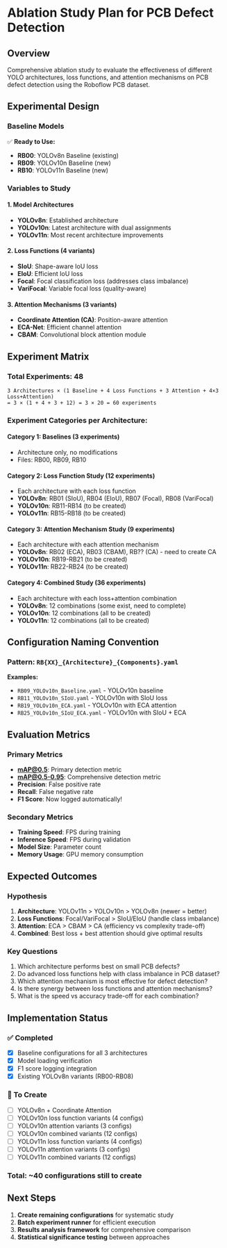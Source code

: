 # Ablation Study Plan for PCB Defect Detection

## Overview
Comprehensive ablation study to evaluate the effectiveness of different YOLO architectures, loss functions, and attention mechanisms on PCB defect detection using the Roboflow PCB dataset.

## Experimental Design

### Baseline Models
✅ **Ready to Use:**
- **RB00**: YOLOv8n Baseline (existing)
- **RB09**: YOLOv10n Baseline (new)
- **RB10**: YOLOv11n Baseline (new)

### Variables to Study

#### 1. Model Architectures
- **YOLOv8n**: Established architecture
- **YOLOv10n**: Latest architecture with dual assignments 
- **YOLOv11n**: Most recent architecture improvements

#### 2. Loss Functions (4 variants)
- **SIoU**: Shape-aware IoU loss
- **EIoU**: Efficient IoU loss  
- **Focal**: Focal classification loss (addresses class imbalance)
- **VariFocal**: Variable focal loss (quality-aware)

#### 3. Attention Mechanisms (3 variants)
- **Coordinate Attention (CA)**: Position-aware attention
- **ECA-Net**: Efficient channel attention
- **CBAM**: Convolutional block attention module

## Experiment Matrix

### Total Experiments: 48
```
3 Architectures × (1 Baseline + 4 Loss Functions + 3 Attention + 4×3 Loss+Attention)
= 3 × (1 + 4 + 3 + 12) = 3 × 20 = 60 experiments
```

### Experiment Categories per Architecture:

#### Category 1: Baselines (3 experiments)
- Architecture only, no modifications
- Files: RB00, RB09, RB10

#### Category 2: Loss Function Study (12 experiments) 
- Each architecture with each loss function
- **YOLOv8n**: RB01 (SIoU), RB04 (EIoU), RB07 (Focal), RB08 (VariFocal) 
- **YOLOv10n**: RB11-RB14 (to be created)
- **YOLOv11n**: RB15-RB18 (to be created)

#### Category 3: Attention Mechanism Study (9 experiments)
- Each architecture with each attention mechanism
- **YOLOv8n**: RB02 (ECA), RB03 (CBAM), RB?? (CA) - need to create CA
- **YOLOv10n**: RB19-RB21 (to be created) 
- **YOLOv11n**: RB22-RB24 (to be created)

#### Category 4: Combined Study (36 experiments)
- Each architecture with each loss+attention combination
- **YOLOv8n**: 12 combinations (some exist, need to complete)
- **YOLOv10n**: 12 combinations (all to be created)
- **YOLOv11n**: 12 combinations (all to be created)

## Configuration Naming Convention

### Pattern: `RB{XX}_{Architecture}_{Components}.yaml`

**Examples:**
- `RB09_YOLOv10n_Baseline.yaml` - YOLOv10n baseline
- `RB11_YOLOv10n_SIoU.yaml` - YOLOv10n with SIoU loss
- `RB19_YOLOv10n_ECA.yaml` - YOLOv10n with ECA attention
- `RB25_YOLOv10n_SIoU_ECA.yaml` - YOLOv10n with SIoU + ECA

## Evaluation Metrics

### Primary Metrics
- **mAP@0.5**: Primary detection metric
- **mAP@0.5-0.95**: Comprehensive detection metric  
- **Precision**: False positive rate
- **Recall**: False negative rate
- **F1 Score**: Now logged automatically! 

### Secondary Metrics
- **Training Speed**: FPS during training
- **Inference Speed**: FPS during validation
- **Model Size**: Parameter count
- **Memory Usage**: GPU memory consumption

## Expected Outcomes

### Hypothesis
1. **Architecture**: YOLOv11n > YOLOv10n > YOLOv8n (newer = better)
2. **Loss Functions**: Focal/VariFocal > SIoU/EIoU (handle class imbalance)
3. **Attention**: ECA > CBAM > CA (efficiency vs complexity trade-off)
4. **Combined**: Best loss + best attention should give optimal results

### Key Questions
1. Which architecture performs best on small PCB defects?
2. Do advanced loss functions help with class imbalance in PCB dataset?
3. Which attention mechanism is most effective for defect detection?
4. Is there synergy between loss functions and attention mechanisms?
5. What is the speed vs accuracy trade-off for each combination?

## Implementation Status

### ✅ Completed
- [x] Baseline configurations for all 3 architectures
- [x] Model loading verification
- [x] F1 score logging integration
- [x] Existing YOLOv8n variants (RB00-RB08)

### 🚧 To Create
- [ ] YOLOv8n + Coordinate Attention
- [ ] YOLOv10n loss function variants (4 configs)
- [ ] YOLOv10n attention variants (3 configs) 
- [ ] YOLOv10n combined variants (12 configs)
- [ ] YOLOv11n loss function variants (4 configs)
- [ ] YOLOv11n attention variants (3 configs)
- [ ] YOLOv11n combined variants (12 configs)

### Total: ~40 configurations still to create

## Next Steps
1. **Create remaining configurations** for systematic study
2. **Batch experiment runner** for efficient execution
3. **Results analysis framework** for comprehensive comparison
4. **Statistical significance testing** between approaches